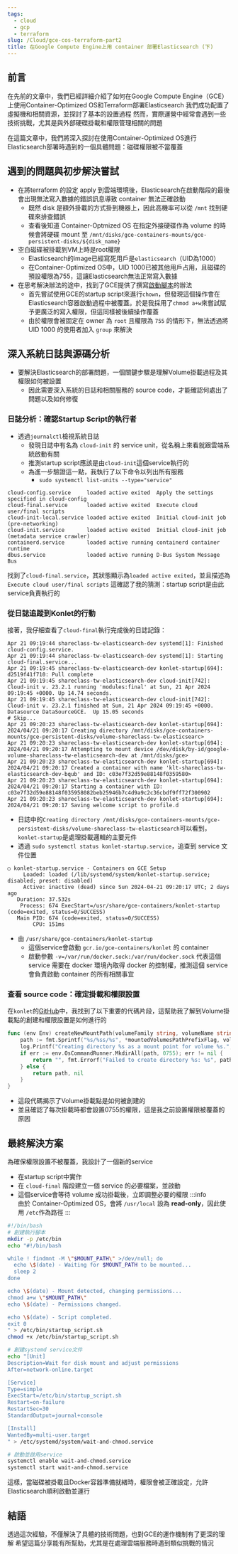 ```yaml
---
tags:
  - cloud
  - gcp
  - terraform
slug: /Cloud/gce-cos-terraform-part2
title: 在Google Compute Engine上用 container 部署Elasticsearch (下)
---
```

## 前言

在先前的文章中，我們已經詳細介紹了如何在Google Compute Engine（GCE）上使用Container-Optimized OS和Terraform部署Elasticsearch
我們成功配置了虛擬機和相關資源，並探討了基本的設置過程
然而，實際運營中經常會遇到一些技術挑戰，尤其是與外部硬碟掛載和權限管理相關的問題

在這篇文章中，我們將深入探討在使用Container-Optimized OS進行Elasticsearch部署時遇到的一個具體問題：磁碟權限被不當覆蓋

## 遇到的問題與初步解決嘗試

- 在將terraform 的設定 apply 到雲端環境後，Elasticsearch在啟動階段的最後會出現無法寫入數據的錯誤訊息導致 container 無法正確啟動
	- 既然 disk 是額外掛載的方式掛到機器上，因此高機率可以從 `/mnt` 找到硬碟來排查錯誤
	- 查看後知道 Container-Optmized OS 在指定外接硬碟作為 volume 的時候會將硬碟 mount 至 `/mnt/disks/gce-containers-mounts/gce-persistent-disks/${disk_name}`
- 空白磁碟被掛載到VM上時是root權限
	- Elasticsearch的image已經寫死用戶是`elasticsearch`（UID為1000）
	- 在Container-Optimized OS中，UID 1000已被其他用戶占用，且磁碟的預設權限為755，這讓Elasticsearch無法正常寫入數據
- 在思考解決辦法的途中，找到了GCE提供了撰寫[啟動腳本](https://cloud.google.com/compute/docs/instances/startup-scripts/linux#passing-directly)的辦法
	- 首先嘗試使用GCE的startup script來進行`chown`，但發現這個操作會在Elasticsearch容器啟動過程中被覆蓋。於是我採用了`chmod a+w`來嘗試賦予更廣泛的寫入權限，但這同樣被後續操作覆蓋
	- 由於權限會被固定在 owner 為 `root` 且權限為 `755` 的情形下，無法透過將 UID 1000 的使用者加入 `group` 來解決

## 深入系統日誌與源碼分析

- 要解決Elasticsearch的部署問題，一個關鍵步驟是理解Volume掛載過程及其權限如何被設置
	- 因此需要深入系統的日誌和相關服務的 source code，才能確認何處出了問題以及如何修復
### 日誌分析：確認Startup Script的執行者

- 透過`journalctl`檢視系統日誌
	- 發現日誌中有名為 `cloud-init` 的 service unit，從名稱上來看就跟雲端系統啟動有關
	- 推測startup script應該是由`cloud-init`這個service執行的
	- 為進一步驗證這一點，我執行了以下命令以列出所有服務
		- `sudo systemctl list-units --type="service"`

```
cloud-config.service     loaded active exited  Apply the settings specified in cloud-config
cloud-final.service      loaded active exited  Execute cloud user/final scripts
cloud-init-local.service loaded active exited  Initial cloud-init job (pre-networking)
cloud-init.service       loaded active exited  Initial cloud-init job (metadata service crawler)
containerd.service       loaded active running containerd container runtime
dbus.service             loaded active running D-Bus System Message Bus
```

找到了`cloud-final.service`，其狀態顯示為`loaded active exited`，並且描述為`Execute cloud user/final scripts`
這確認了我的猜測：startup script是由此service負責執行的

### 從日誌追蹤到Konlet的行動

接著，我仔細查看了`cloud-final`執行完成後的日誌記錄：
```
Apr 21 09:19:44 shareclass-tw-elasticsearch-dev systemd[1]: Finished cloud-config.service.
Apr 21 09:19:44 shareclass-tw-elasticsearch-dev systemd[1]: Starting cloud-final.service...
Apr 21 09:19:45 shareclass-tw-elasticsearch-dev konlet-startup[694]: d2519f41f710: Pull complete
Apr 21 09:19:45 shareclass-tw-elasticsearch-dev cloud-init[742]: Cloud-init v. 23.2.1 running 'modules:final' at Sun, 21 Apr 2024 09:19:45 +0000. Up 14.74 seconds.
Apr 21 09:19:45 shareclass-tw-elasticsearch-dev cloud-init[742]: Cloud-init v. 23.2.1 finished at Sun, 21 Apr 2024 09:19:45 +0000. Datasource DataSourceGCE.  Up 15.05 seconds
# Skip...
Apr 21 09:20:23 shareclass-tw-elasticsearch-dev konlet-startup[694]: 2024/04/21 09:20:17 Creating directory /mnt/disks/gce-containers-mounts/gce-persistent-disks/volume-shareclass-tw-elasticsearc>
Apr 21 09:20:23 shareclass-tw-elasticsearch-dev konlet-startup[694]: 2024/04/21 09:20:17 Attempting to mount device /dev/disk/by-id/google-volume-shareclass-tw-elasticsearch-dev at /mnt/disks/gce>
Apr 21 09:20:23 shareclass-tw-elasticsearch-dev konlet-startup[694]: 2024/04/21 09:20:17 Created a container with name 'klt-shareclass-tw-elasticsearch-dev-bqub' and ID: c03e7f32d59e88148f0359580>
Apr 21 09:20:23 shareclass-tw-elasticsearch-dev konlet-startup[694]: 2024/04/21 09:20:17 Starting a container with ID: c03e7f32d59e88148f035958082beb25946b7c4d9a9c2c36cbdf9ff72f300902
Apr 21 09:20:23 shareclass-tw-elasticsearch-dev konlet-startup[694]: 2024/04/21 09:20:17 Saving welcome script to profile.d
```

- 日誌中的`Creating directory /mnt/disks/gce-containers-mounts/gce-persistent-disks/volume-shareclass-tw-elasticsearch`可以看到，`konlet-startup`是處理掛載邏輯的主要元件
- 透過 `sudo systemctl status konlet-startup.service`，追查到 service 文件位置
```
○ konlet-startup.service - Containers on GCE Setup
     Loaded: loaded (/lib/systemd/system/konlet-startup.service; disabled; preset: disabled)
     Active: inactive (dead) since Sun 2024-04-21 09:20:17 UTC; 2 days ago
   Duration: 37.532s
    Process: 674 ExecStart=/usr/share/gce-containers/konlet-startup (code=exited, status=0/SUCCESS)
   Main PID: 674 (code=exited, status=0/SUCCESS)
        CPU: 151ms
```
- 由 `/usr/share/gce-containers/konlet-startup`
	- 這個service會啟動 `gcr.io/gce-containers/konlet` 的 container
	- 啟動參數 `-v=/var/run/docker.sock:/var/run/docker.sock` 代表這個 service 需要在 docker 環境內取得 docker 的控制權，推測這個 service 會負責啟動 container 的所有相關事宜

### 查看 source code：確定掛載和權限設置

在`konlet`的[GitHub](https://github.com/GoogleCloudPlatform/konlet/blob/master/gce-containers-startup/volumes/volumes.go)中，我找到了以下重要的代碼片段，這幫助我了解到Volume掛載點的創建和權限設置是如何進行的

```go
func (env Env) createNewMountPath(volumeFamily string, volumeName string) (string, error) {
    path := fmt.Sprintf("%s/%ss/%s", *mountedVolumesPathPrefixFlag, volumeFamily, volumeName)
    log.Printf("Creating directory %s as a mount point for volume %s.", path, volumeName)
    if err := env.OsCommandRunner.MkdirAll(path, 0755); err != nil {
        return "", fmt.Errorf("Failed to create directory %s: %s", path, err)
    } else {
        return path, nil
    }
}
```
- 這段代碼揭示了Volume掛載點是如何被創建的
- 並且確認了每次掛載時都會設置0755的權限，這是我之前設置權限被覆蓋的原因

## 最終解決方案

為確保權限設置不被覆蓋，我設計了一個新的service
- 在startup script中實作
- 在 `cloud-final` 階段建立一個 service 的必要檔案，並啟動
- 這個service會等待 volume 成功掛載後，立即調整必要的權限
:::info  
由於 Container-Optimized OS，會將 `/usr/local` 設為 **read-only**，因此使用 `/etc`作為路徑
:::

```bash
#!/bin/bash
# 創建執行腳本
mkdir -p /etc/bin
echo "#!/bin/bash

while ! findmnt -M \"$MOUNT_PATH\" >/dev/null; do
  echo \$(date) - Waiting for $MOUNT_PATH to be mounted...
  sleep 2
done

echo \$(date) - Mount detected, changing permissions...
chmod a+w \"$MOUNT_PATH\"
echo \$(date) - Permissions changed.

echo \$(date) - Script completed.
exit 0
" > /etc/bin/startup_script.sh
chmod +x /etc/bin/startup_script.sh

# 創建systemd service文件
echo "[Unit]
Description=Wait for disk mount and adjust permissions
After=network-online.target

[Service]
Type=simple
ExecStart=/etc/bin/startup_script.sh
Restart=on-failure
RestartSec=30
StandardOutput=journal+console

[Install]
WantedBy=multi-user.target
" > /etc/systemd/system/wait-and-chmod.service

# 啟動並啟用service
systemctl enable wait-and-chmod.service
systemctl start wait-and-chmod.service
```
這樣，當磁碟被掛載且Docker容器準備就緒時，權限會被正確設定，允許Elasticsearch順利啟動並運行

## 結語

透過這次經驗，不僅解決了具體的技術問題，也對GCE的運作機制有了更深的理解
希望這篇分享能有所幫助，尤其是在處理雲端服務時遇到類似挑戰的情況
